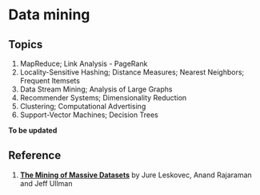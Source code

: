 Data mining
===========

Topics
-------------
1. MapReduce; Link Analysis - PageRank
2. Locality-Sensitive Hashing; Distance Measures; Nearest Neighbors; Frequent Itemsets
3. Data Stream Mining; Analysis of Large Graphs
4. Recommender Systems; Dimensionality Reduction
5. Clustering; Computational Advertising
6. Support-Vector Machines; Decision Trees

 **To be updated**

Reference
----------------
1. **[The Mining of Massive Datasets](http://mmds.org/)** by Jure Leskovec, Anand Rajaraman and Jeff Ullman
